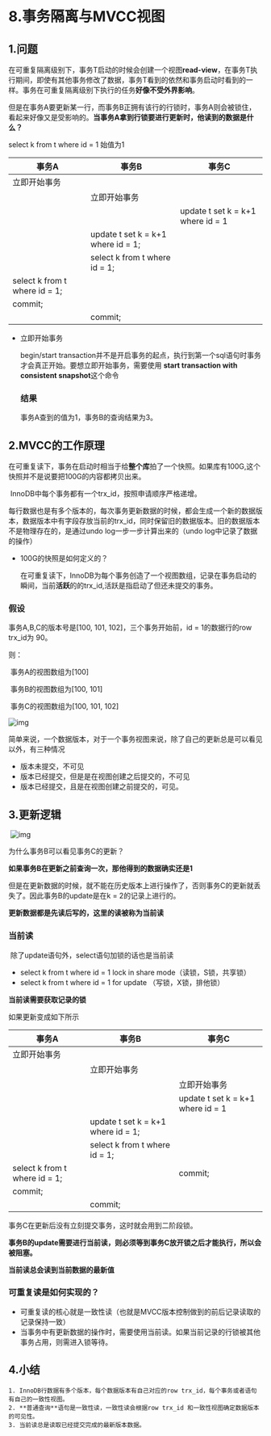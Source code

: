 # 8.事务隔离与MVCC视图

## 1.问题

​	在可重复隔离级别下，事务T启动的时候会创建一个视图**read-view**，在事务T执行期间，即使有其他事务修改了数据，事务T看到的依然和事务启动时看到的一样。事务在可重复隔离级别下执行的任务**好像不受外界影响**。

​	但是在事务A要更新某一行，而事务B正拥有该行的行锁时，事务A则会被锁住，看起来好像又是受影响的。**当事务A拿到行锁要进行更新时，他读到的数据是什么？**

select k from t where id = 1 始值为1

| 事务A                         | 事务B                              | 事务C                             |
| ----------------------------- | ---------------------------------- | --------------------------------- |
| 立即开始事务                  |                                    |                                   |
|                               | 立即开始事务                       |                                   |
|                               |                                    | update t set k = k+1 where id = 1 |
|                               | update t set k = k+1 where id = 1; |                                   |
|                               | select k from t where id = 1;      |                                   |
| select k from t where id = 1; |                                    |                                   |
| commit;                       |                                    |                                   |
|                               | commit;                            |                                   |

* 立即开始事务

  begin/start transaction并不是开启事务的起点，执行到第一个sql语句时事务才会真正开始。要想立即开始事务，需要使用 **start transaction with consistent snapshot**这个命令

  ### 结果

  事务A查到的值为1，事务B的查询结果为3。

## 2.MVCC的工作原理

​	在可重复读下，事务在启动时相当于给**整个库**拍了一个快照。如果库有100G,这个快照并不是说要把100G的内容都拷贝出来。

​	InnoDB中每个事务都有一个trx_id，按照申请顺序严格递增。

​	每行数据也是有多个版本的，每次事务更新数据的时候，都会生成一个新的数据版本，数据版本中有字段存放当前的trx_id，同时保留旧的数据版本。旧的数据版本不是物理存在的，是通过undo log一步一步计算出来的（undo log中记录了数据的操作）

* 100G的快照是如何定义的？

  在可重复读下，InnoDB为每个事务创造了一个视图数组，记录在事务启动的瞬间，当前**活跃**的的trx_id,活跃是指启动了但还未提交的事务。

### 假设

事务A,B,C的版本号是[100, 101, 102]，三个事务开始前，id = 1的数据行的row trx_id为 90。

则：

​	事务A的视图数组为[100]

​	事务B的视图数组为[100, 101]

​	事务C的视图数组为[100, 101, 102]

![img](https://static001.geekbang.org/resource/image/94/49/9416c310e406519b7460437cb0c5c149.png)

简单来说，一个数据版本，对于一个事务视图来说，除了自己的更新总是可以看见以外，有三种情况

* 版本未提交，不可见
* 版本已经提交，但是是在视图创建之后提交的，不可见
* 版本已经提交，且是在视图创建之前提交的，可见。

## 3.更新逻辑

​	![img](https://static001.geekbang.org/resource/image/86/9f/86ad7e8abe7bf16505b97718d8ac149f.png)



为什么事务B可以看见事务C的更新？

**如果事务B在更新之前查询一次，那他得到的数据确实还是1**

但是在更新数据的时候，就不能在历史版本上进行操作了，否则事务C的更新就丢失了。因此事务B的update是在k = 2的记录上进行的。

**更新数据都是先读后写的，这里的读被称为当前读**

### 当前读

​	除了update语句外，select语句加锁的话也是当前读

* select k from t where id = 1 lock in share mode（读锁，S锁，共享锁）
* select k from t where id = 1 for update （写锁，X锁，排他锁）

**当前读需要获取记录的锁**

如果更新变成如下所示

| 事务A                         | 事务B                              | 事务C                             |
| ----------------------------- | ---------------------------------- | --------------------------------- |
| 立即开始事务                  |                                    |                                   |
|                               | 立即开始事务                       |                                   |
|                               |                                    | 立即开始事务                      |
|                               |                                    | update t set k = k+1 where id = 1 |
|                               | update t set k = k+1 where id = 1; |                                   |
|                               | select k from t where id = 1;      |                                   |
| select k from t where id = 1; |                                    | commit;                           |
| commit;                       |                                    |                                   |
|                               | commit;                            |                                   |

事务C在更新后没有立刻提交事务，这时就会用到二阶段锁。

**事务B的update需要进行当前读，则必须等到事务C放开锁之后才能执行，所以会被阻塞。**

**当前读总会读到当前数据的最新值**

### 可重复读是如何实现的？

* 可重复读的核心就是一致性读（也就是MVCC版本控制做到的前后记录读取的记录保持一致）
* 当事务中有更新数据的操作时，需要使用当前读。如果当前记录的行锁被其他事务占用，则需进入锁等待。

## 4.小结

 	1. InnoDB行数据有多个版本，每个数据版本有自己对应的row trx_id，每个事务或者语句有自己的一致性视图。
	2. **普通查询**语句是一致性读，一致性读会根据row trx_id 和一致性视图确定数据版本的可见性。
	3. 当前读总是读取已经提交完成的最新版本数据。

